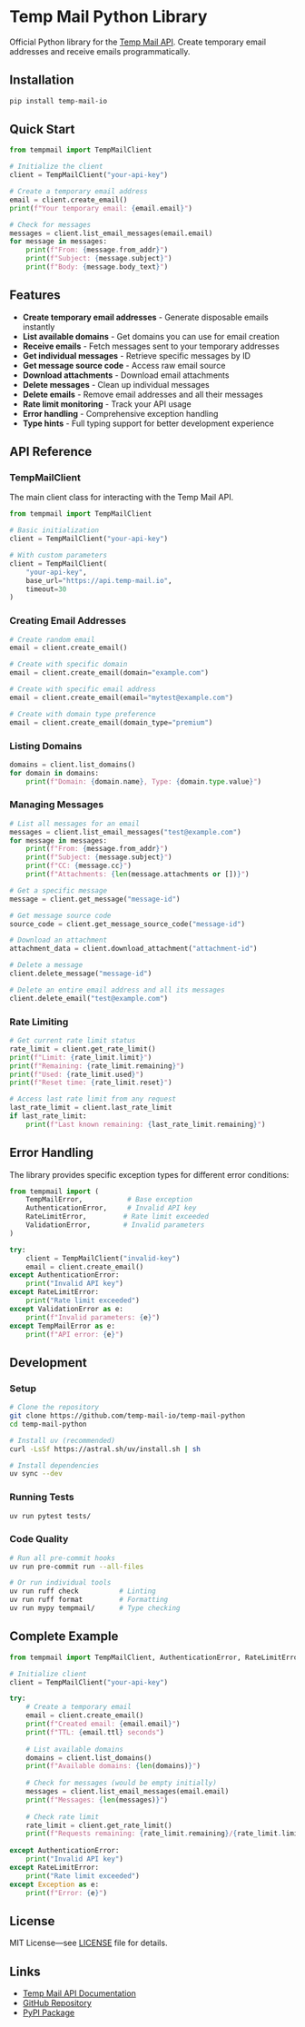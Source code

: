 # Temp Mail Python Library

Official Python library for the [Temp Mail API](https://temp-mail.io). Create temporary email addresses and receive emails programmatically.

## Installation

```bash
pip install temp-mail-io
```

## Quick Start

```python
from tempmail import TempMailClient

# Initialize the client
client = TempMailClient("your-api-key")

# Create a temporary email address
email = client.create_email()
print(f"Your temporary email: {email.email}")

# Check for messages
messages = client.list_email_messages(email.email)
for message in messages:
    print(f"From: {message.from_addr}")
    print(f"Subject: {message.subject}")
    print(f"Body: {message.body_text}")
```

## Features

- **Create temporary email addresses** - Generate disposable emails instantly
- **List available domains** - Get domains you can use for email creation
- **Receive emails** - Fetch messages sent to your temporary addresses
- **Get individual messages** - Retrieve specific messages by ID
- **Get message source code** - Access raw email source
- **Download attachments** - Download email attachments
- **Delete messages** - Clean up individual messages
- **Delete emails** - Remove email addresses and all their messages
- **Rate limit monitoring** - Track your API usage
- **Error handling** - Comprehensive exception handling
- **Type hints** - Full typing support for better development experience

## API Reference

### TempMailClient

The main client class for interacting with the Temp Mail API.

```python
from tempmail import TempMailClient

# Basic initialization
client = TempMailClient("your-api-key")

# With custom parameters
client = TempMailClient(
    "your-api-key",
    base_url="https://api.temp-mail.io",
    timeout=30
)
```

### Creating Email Addresses

```python
# Create random email
email = client.create_email()

# Create with specific domain
email = client.create_email(domain="example.com")

# Create with specific email address
email = client.create_email(email="mytest@example.com")

# Create with domain type preference
email = client.create_email(domain_type="premium")
```

### Listing Domains

```python
domains = client.list_domains()
for domain in domains:
    print(f"Domain: {domain.name}, Type: {domain.type.value}")
```

### Managing Messages

```python
# List all messages for an email
messages = client.list_email_messages("test@example.com")
for message in messages:
    print(f"From: {message.from_addr}")
    print(f"Subject: {message.subject}")
    print(f"CC: {message.cc}")
    print(f"Attachments: {len(message.attachments or [])}")

# Get a specific message
message = client.get_message("message-id")

# Get message source code
source_code = client.get_message_source_code("message-id")

# Download an attachment
attachment_data = client.download_attachment("attachment-id")

# Delete a message
client.delete_message("message-id")

# Delete an entire email address and all its messages
client.delete_email("test@example.com")
```

### Rate Limiting

```python
# Get current rate limit status
rate_limit = client.get_rate_limit()
print(f"Limit: {rate_limit.limit}")
print(f"Remaining: {rate_limit.remaining}")
print(f"Used: {rate_limit.used}")
print(f"Reset time: {rate_limit.reset}")

# Access last rate limit from any request
last_rate_limit = client.last_rate_limit
if last_rate_limit:
    print(f"Last known remaining: {last_rate_limit.remaining}")
```

## Error Handling

The library provides specific exception types for different error conditions:

```python
from tempmail import (
    TempMailError,           # Base exception
    AuthenticationError,     # Invalid API key
    RateLimitError,         # Rate limit exceeded
    ValidationError,        # Invalid parameters
)

try:
    client = TempMailClient("invalid-key")
    email = client.create_email()
except AuthenticationError:
    print("Invalid API key")
except RateLimitError:
    print("Rate limit exceeded")
except ValidationError as e:
    print(f"Invalid parameters: {e}")
except TempMailError as e:
    print(f"API error: {e}")
```

## Development

### Setup

```bash
# Clone the repository
git clone https://github.com/temp-mail-io/temp-mail-python
cd temp-mail-python

# Install uv (recommended)
curl -LsSf https://astral.sh/uv/install.sh | sh

# Install dependencies
uv sync --dev
```

### Running Tests

```bash
uv run pytest tests/
```

### Code Quality

```bash
# Run all pre-commit hooks
uv run pre-commit run --all-files

# Or run individual tools
uv run ruff check          # Linting
uv run ruff format         # Formatting
uv run mypy tempmail/      # Type checking
```

## Complete Example

```python
from tempmail import TempMailClient, AuthenticationError, RateLimitError

# Initialize client
client = TempMailClient("your-api-key")

try:
    # Create a temporary email
    email = client.create_email()
    print(f"Created email: {email.email}")
    print(f"TTL: {email.ttl} seconds")
    
    # List available domains
    domains = client.list_domains()
    print(f"Available domains: {len(domains)}")
    
    # Check for messages (would be empty initially)
    messages = client.list_email_messages(email.email)
    print(f"Messages: {len(messages)}")
    
    # Check rate limit
    rate_limit = client.get_rate_limit()
    print(f"Requests remaining: {rate_limit.remaining}/{rate_limit.limit}")
    
except AuthenticationError:
    print("Invalid API key")
except RateLimitError:
    print("Rate limit exceeded")
except Exception as e:
    print(f"Error: {e}")
```

## License

MIT License—see [LICENSE](LICENSE) file for details.

## Links

- [Temp Mail API Documentation](https://docs.temp-mail.io)
- [GitHub Repository](https://github.com/temp-mail-io/temp-mail-python)
- [PyPI Package](https://pypi.org/project/temp-mail-io/)
